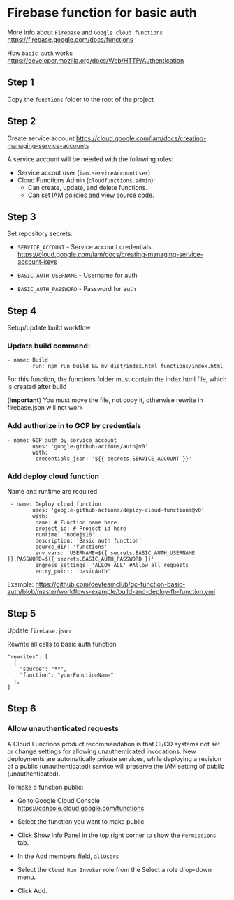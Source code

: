 # Firebase function for basic auth
More info about `Firebase` and `Google cloud functions` https://firebase.google.com/docs/functions

How `basic auth` works https://developer.mozilla.org/docs/Web/HTTP/Authentication

## Step 1
Copy the `functions` folder to the root of the project

## Step 2
Create service account
https://cloud.google.com/iam/docs/creating-managing-service-accounts
 
A service account will be needed
with the following roles:

- Service accout user (`iam.serviceAccountUser`)
- Cloud Functions Admin (`cloudfunctions.admin`):
  - Can create, update, and delete functions.
  - Can set IAM policies and view source code.

## Step 3
Set repository secrets:

- `SERVICE_ACCOUNT` - Service account credentials https://cloud.google.com/iam/docs/creating-managing-service-account-keys

- `BASIC_AUTH_USERNAME` - Username for auth

- `BASIC_AUTH_PASSWORD` - Password for auth


## Step 4
Setup/update build workflow

### Update build command: 
```
- name: Build
        run: npm run build && mv dist/index.html functions/index.html
```
For this function, the functions folder must contain the index.html file, which is created after build

(**Important**) You must move the file, not copy it, otherwise rewrite in firebase.json will not work

### Add authorize in to GCP by credentials
```
- name: GCP auth by service account
        uses: 'google-github-actions/auth@v0'
        with:
         credentials_json: '${{ secrets.SERVICE_ACCOUNT }}'
```

### Add deploy cloud function
Name and runtime are required
```
 - name: Deploy cloud function
        uses: 'google-github-actions/deploy-cloud-functions@v0'
        with:
         name: # Function name here
         project_id: # Project id here
         runtime: 'nodejs16'
         description: 'Basic auth function'
         source_dir: 'functions'
         env_vars: 'USERNAME=${{ secrets.BASIC_AUTH_USERNAME }},PASSWORD=${{ secrets.BASIC_AUTH_PASSWORD }}'
         ingress_settings: 'ALLOW_ALL' #Allow all requests
         entry_point: 'basicAuth'
```


Example: https://github.com/devteamclub/gc-function-basic-auth/blob/master/workflows-example/build-and-deploy-fb-function.yml


## Step 5
Update `firebase.json`

Rewrite all calls to basic auth function

```
"rewrites": [
  {
    "source": "**",
    "function": "yourFunctionName"
  },
]
```

## Step 6
### Allow unauthenticated requests

A Cloud Functions product recommendation is that CI/CD systems not set or change settings for allowing unauthenticated invocations. New deployments are automatically private services, while deploying a revision of a public (unauthenticated) service will preserve the IAM setting of public (unauthenticated).

To make a function public:

- Go to Google Cloud Console https://console.cloud.google.com/functions

- Select the function you want to make public.

- Click Show Info Panel in the top right corner to show the `Permissions` tab.

- In the Add members field, `allUsers`

- Select the `Cloud Run Invoker` role from the Select a role drop-down menu.

- Click Add.
